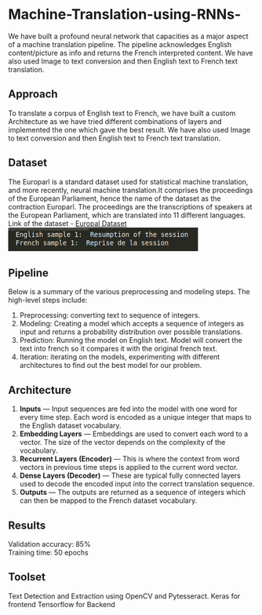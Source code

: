 # Machine-Translation-using-RNNs-
We have built a profound neural network that capacities as a major aspect of a machine translation pipeline. The pipeline acknowledges English content/picture as info and returns the French interpreted content. We have also used Image to text conversion and then English text to French text translation.

## Approach
To translate a corpus of English text to French, we have built a custom Architecture as we have tried different combinations of layers and implemented the one which gave the best result. We have also used Image to text conversion and then English text to French text translation.

## Dataset 
The Europarl is a standard dataset used for statistical machine translation, and more recently, neural machine translation.It comprises the proceedings of the European Parliament, hence the name of the dataset as the contraction Europarl. The proceedings are the transcriptions of speakers at the European Parliament, which are translated into 11 different languages.<br/>
Link of the dataset - [Europal Dataset](https://www.statmt.org/europarl/)<br/>
![GitHub Logo](/images/dataset_wmt.png)

## Pipeline 
Below is a summary of the various preprocessing and modeling steps. The high-level steps include:
1. Preprocessing: converting text to sequence of integers.
1. Modeling: Creating a model which accepts a sequence of integers as input and returns a probability distribution over possible translations. 
1. Prediction: Running the model on English text. Model will convert the text into french so it compares it with the original french text.
1. Iteration: iterating on the models, experimenting with different architectures to find out the best model for our problem.

## Architecture
1. **Inputs** — Input sequences are fed into the model with one word for every time step. Each word is encoded as a unique integer that maps to the English dataset vocabulary.
1. **Embedding Layers** — Embeddings are used to convert each word to a vector. The size of the vector depends on the complexity of the vocabulary.
1. **Recurrent Layers (Encoder)** — This is where the context from word vectors in previous time steps is applied to the current word vector.
1. **Dense Layers (Decoder)** — These are typical fully connected layers used to decode the encoded input into the correct translation sequence.
1. **Outputs** — The outputs are returned as a sequence of integers  which can then be mapped to the French dataset vocabulary.

## Results
Validation accuracy: 85%<br/>
Training time: 50 epochs

## Toolset
Text Detection and Extraction using OpenCV and Pytesseract.
Keras for frontend
Tensorflow for Backend
